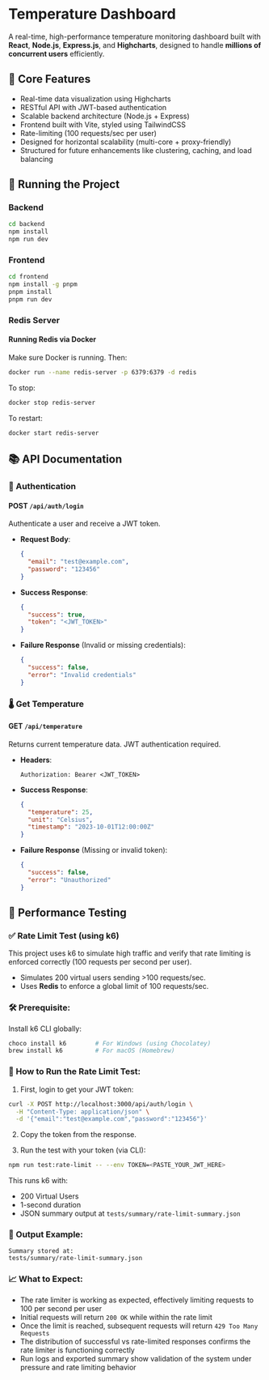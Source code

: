 # Temperature Dashboard

A real-time, high-performance temperature monitoring dashboard built with **React**, **Node.js**, **Express.js**, and **Highcharts**, designed to handle **millions of concurrent users** efficiently.

## 🌟 Core Features

- Real-time data visualization using Highcharts
- RESTful API with JWT-based authentication
- Scalable backend architecture (Node.js + Express)
- Frontend built with Vite, styled using TailwindCSS
- Rate-limiting (100 requests/sec per user)
- Designed for horizontal scalability (multi-core + proxy-friendly)
- Structured for future enhancements like clustering, caching, and load balancing

## 🚀 Running the Project

### Backend

```bash
cd backend
npm install
npm run dev
```

### Frontend

```bash
cd frontend
npm install -g pnpm
pnpm install
pnpm run dev
```

### Redis Server

#### Running Redis via Docker

Make sure Docker is running. Then:

```bash
docker run --name redis-server -p 6379:6379 -d redis
```

To stop:

```bash
docker stop redis-server
```

To restart:

```bash
docker start redis-server
```

## 📚 API Documentation

### 🔐 Authentication

#### POST `/api/auth/login`

Authenticate a user and receive a JWT token.

- **Request Body**:

  ```json
  {
    "email": "test@example.com",
    "password": "123456"
  }
  ```

- **Success Response**:

  ```json
  {
    "success": true,
    "token": "<JWT_TOKEN>"
  }
  ```

- **Failure Response** (Invalid or missing credentials):
  ```json
  {
    "success": false,
    "error": "Invalid credentials"
  }
  ```

### 🌡️ Get Temperature

#### GET `/api/temperature`

Returns current temperature data. JWT authentication required.

- **Headers**:

  ```
  Authorization: Bearer <JWT_TOKEN>
  ```

- **Success Response**:

  ```json
  {
    "temperature": 25,
    "unit": "Celsius",
    "timestamp": "2023-10-01T12:00:00Z"
  }
  ```

- **Failure Response** (Missing or invalid token):
  ```json
  {
    "success": false,
    "error": "Unauthorized"
  }
  ```

## 🧪 Performance Testing

### ✅ Rate Limit Test (using k6)

This project uses k6 to simulate high traffic and verify that rate limiting is enforced correctly (100 requests per second per user).

- Simulates 200 virtual users sending >100 requests/sec.
- Uses **Redis** to enforce a global limit of 100 requests/sec.

### 🛠️ Prerequisite:

Install k6 CLI globally:

```bash
choco install k6        # For Windows (using Chocolatey)
brew install k6         # For macOS (Homebrew)
```

### 🔁 How to Run the Rate Limit Test:

1. First, login to get your JWT token:

```bash
curl -X POST http://localhost:3000/api/auth/login \
  -H "Content-Type: application/json" \
  -d '{"email":"test@example.com","password":"123456"}'
```

2. Copy the token from the response.

3. Run the test with your token (via CLI):

```bash
npm run test:rate-limit -- --env TOKEN=<PASTE_YOUR_JWT_HERE>
```

This runs k6 with:

- 200 Virtual Users
- 1-second duration
- JSON summary output at `tests/summary/rate-limit-summary.json`

### 📂 Output Example:

```
Summary stored at:
tests/summary/rate-limit-summary.json
```

### 📈 What to Expect:

- The rate limiter is working as expected, effectively limiting requests to 100 per second per user
- Initial requests will return `200 OK` while within the rate limit
- Once the limit is reached, subsequent requests will return `429 Too Many Requests`
- The distribution of successful vs rate-limited responses confirms the rate limiter is functioning correctly
- Run logs and exported summary show validation of the system under pressure and rate limiting behavior
